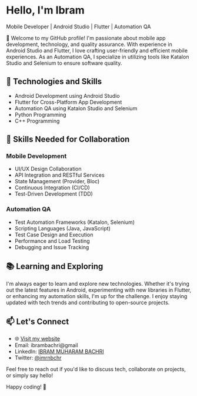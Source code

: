 # Hello, I'm Ibram

Mobile Developer | Android Studio | Flutter | Automation QA

👋 Welcome to my GitHub profile! I'm passionate about mobile app development, technology, and quality assurance. With experience in Android Studio and Flutter, I love crafting user-friendly and efficient mobile experiences. As an Automation QA, I specialize in utilizing tools like Katalon Studio and Selenium to ensure software quality.

## 🚀 Technologies and Skills

- Android Development using Android Studio
- Flutter for Cross-Platform App Development
- Automation QA using Katalon Studio and Selenium
- Python Programming
- C++ Programming

## 🌟 Skills Needed for Collaboration

### Mobile Development
- UI/UX Design Collaboration
- API Integration and RESTful Services
- State Management (Provider, Bloc)
- Continuous Integration (CI/CD)
- Test-Driven Development (TDD)

### Automation QA
- Test Automation Frameworks (Katalon, Selenium)
- Scripting Languages (Java, JavaScript)
- Test Case Design and Execution
- Performance and Load Testing
- Debugging and Issue Tracking

## 📚 Learning and Exploring

I'm always eager to learn and explore new technologies. Whether it's trying out the latest features in Android, experimenting with new libraries in Flutter, or enhancing my automation skills, I'm up for the challenge. I enjoy staying updated with tech trends and contributing to open-source projects.

## 📫 Let's Connect

- 🌐 [Visit my website](https://ibrambachri.github.io/)
- Email: ibrambachri@gmail
- LinkedIn: [IBRAM MUHARAM BACHRI](https://www.linkedin.com/in/ibrambachri/)
- Twitter: [@imrnbchr](https://twitter.com/imrnbchr)

Feel free to reach out if you'd like to discuss tech, collaborate on projects, or simply say hello!

Happy coding! 🎉
